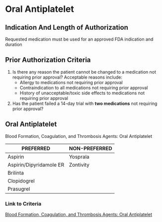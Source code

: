 # Oral Antiplatelet

## Indication And Length of Authorization

Requested medication must be used for an approved FDA indication and duration

## Prior Authorization Criteria

1.  Is there any reason the patient cannot be changed to a medication not requiring prior approval? Acceptable reasons include:
    -   Allergy to medications not requiring prior approval
    -   Contraindication to all medications not requiring prior approval
    -   History of unacceptable/toxic side effects to medications not requiring prior approval
2.  Has the patient failed a 14-day trial with **two medications** not requiring prior approval?

## Oral Antiplatelet

Blood Formation, Coagulation, and Thrombosis Agents: Oral Antiplatelet

| PREFERRED               | NON-PREFERRED |
|-------------------------|---------------|
| Aspirin                 | Yosprala      |
| Aspirin/Dipyridamole ER | Zontivity     |
| Brilinta                |               |
| Clopidogrel             |               |
| Prasugrel               |               |

### Link to Criteria

[Blood Formation, Coagulation, and Thrombosis Agents: Oral Antiplatelet](https://pharmacy.medicaid.ohio.gov/sites/default/files/20220415_UPDL_Criteria_FINAL_.pdf#page=14)
